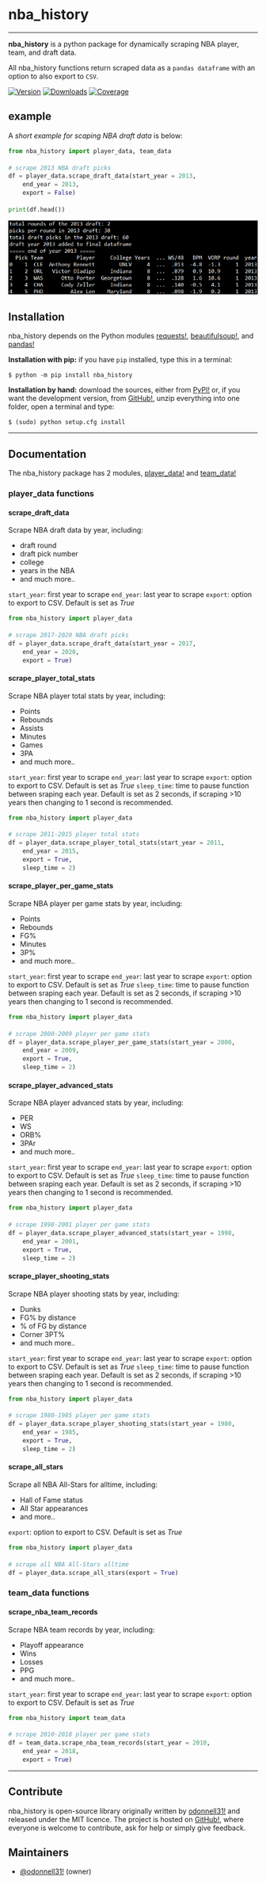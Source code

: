 # nba_history
-----------------

**nba_history** is a python package for dynamically scraping NBA player, team, and draft data.

All nba_history functions return scraped data as a `pandas dataframe` with an option to also export to `CSV`.

[![Version](https://badge.fury.io/py/nba-history.svg)](https://badge.fury.io/py/nba-history.svg)
[![Downloads](https://pepy.tech/badge/nba-history)](https://pepy.tech/project/nba-history)
[![Coverage](https://img.shields.io/badge/nba__history-100%25-brightgreen)](https://img.shields.io/badge/nba__history-100%25-brightgreen)

## example

A *short example for scaping NBA draft data* is below:

```python
from nba_history import player_data, team_data

# scrape 2013 NBA draft picks
df = player_data.scrape_draft_data(start_year = 2013,
	end_year = 2013,
	export = False)
	
print(df.head())
```


![Alt text](https://raw.githubusercontent.com/odonnell31/nba_history/master/docs/img/draft_picks_example.png)


## Installation

nba_history depends on the Python modules [requests!](https://pypi.org/project/requests/), [beautifulsoup!](https://pypi.org/project/beautifulsoup4/), and [pandas!](https://pypi.org/project/pandas/)

**Installation with pip:** if you have ``pip`` installed, type this in a terminal:

```console
$ python -m pip install nba_history
```

**Installation by hand:** download the sources, either from [PyPI!](https://pypi.org/project/nba-history/) or, if you want the development version, from [GitHub!](https://github.com/odonnell31/nba_history), unzip everything into one folder, open a terminal and type:

```console
$ (sudo) python setup.cfg install
```

-----------------
## Documentation

The nba_history package has 2 modules, [player_data!](https://raw.githubusercontent.com/odonnell31/nba_history/master/src/nba_history/player_data.py) and [team_data!](https://raw.githubusercontent.com/odonnell31/nba_history/master/src/nba_history/team_data.py)

### player_data functions

#### scrape_draft_data

Scrape NBA draft data by year, including:
* draft round
* draft pick number
* college
* years in the NBA
* and much more..

`start_year`: first year to scrape
`end_year`: last year to scrape
`export`: option to export to CSV. Default is set as *True*

```python
from nba_history import player_data

# scrape 2017-2020 NBA draft picks
df = player_data.scrape_draft_data(start_year = 2017,
	end_year = 2020,
	export = True)
```

#### scrape_player_total_stats

Scrape NBA player total stats by year, including:
* Points
* Rebounds
* Assists
* Minutes
* Games
* 3PA
* and much more..

`start_year`: first year to scrape
`end_year`: last year to scrape
`export`: option to export to CSV. Default is set as *True*
`sleep_time`: time to pause function between sraping each year. Default is set as 2 seconds, if scraping >10 years then changing to 1 second is recommended.

```python
from nba_history import player_data

# scrape 2011-2015 player total stats
df = player_data.scrape_player_total_stats(start_year = 2011,
	end_year = 2015,
	export = True,
	sleep_time = 2)
```

#### scrape_player_per_game_stats

Scrape NBA player per game stats by year, including:
* Points
* Rebounds
* FG%
* Minutes
* 3P%
* and much more..

`start_year`: first year to scrape
`end_year`: last year to scrape
`export`: option to export to CSV. Default is set as *True*
`sleep_time`: time to pause function between sraping each year. Default is set as 2 seconds, if scraping >10 years then changing to 1 second is recommended.

```python
from nba_history import player_data

# scrape 2000-2009 player per game stats
df = player_data.scrape_player_per_game_stats(start_year = 2000,
	end_year = 2009,
	export = True,
	sleep_time = 2)
```

#### scrape_player_advanced_stats

Scrape NBA player advanced stats by year, including:
* PER
* WS
* ORB%
* 3PAr
* and much more..

`start_year`: first year to scrape
`end_year`: last year to scrape
`export`: option to export to CSV. Default is set as *True*
`sleep_time`: time to pause function between sraping each year. Default is set as 2 seconds, if scraping >10 years then changing to 1 second is recommended.

```python
from nba_history import player_data

# scrape 1998-2001 player per game stats
df = player_data.scrape_player_advanced_stats(start_year = 1998,
	end_year = 2001,
	export = True,
	sleep_time = 2)
```

#### scrape_player_shooting_stats

Scrape NBA player shooting stats by year, including:
* Dunks
* FG% by distance
* % of FG by distance
* Corner 3PT%
* and much more..

`start_year`: first year to scrape
`end_year`: last year to scrape
`export`: option to export to CSV. Default is set as *True*
`sleep_time`: time to pause function between sraping each year. Default is set as 2 seconds, if scraping >10 years then changing to 1 second is recommended.

```python
from nba_history import player_data

# scrape 1980-1985 player per game stats
df = player_data.scrape_player_shooting_stats(start_year = 1980,
	end_year = 1985,
	export = True,
	sleep_time = 2)
```

#### scrape_all_stars

Scrape all NBA All-Stars for alltime, including:
* Hall of Fame status
* All Star appearances
* and more..

`export`: option to export to CSV. Default is set as *True*

```python
from nba_history import player_data

# scrape all NBA All-Stars alltime
df = player_data.scrape_all_stars(export = True)
```

### team_data functions

#### scrape_nba_team_records

Scrape NBA team records by year, including:
* Playoff appearance
* Wins
* Losses
* PPG
* and much more..

`start_year`: first year to scrape
`end_year`: last year to scrape
`export`: option to export to CSV. Default is set as *True*

```python
from nba_history import team_data

# scrape 2010-2018 player per game stats
df = team_data.scrape_nba_team_records(start_year = 2010,
	end_year = 2018,
	export = True)
```
-----------------


## Contribute

nba_history is open-source library originally written by [odonnell31!](https://github.com/odonnell31) and released under the MIT licence. The project is hosted on [GitHub!](https://github.com/odonnell31/nba_history), where everyone is welcome to contribute, ask for help or simply give feedback.

## Maintainers

* [@odonnell31!](https://github.com/odonnell31) (owner)